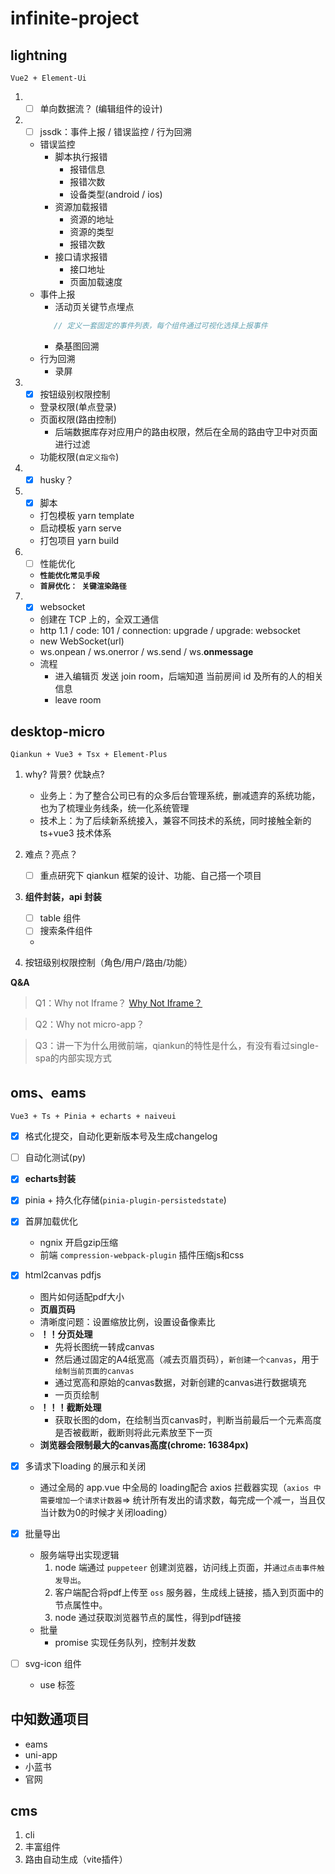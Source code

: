 # infinite-project

## lightning

`Vue2 + Element-Ui`

1. - [ ] 单向数据流？ (编辑组件的设计)

2. - [ ] jssdk：事件上报 / 错误监控 / 行为回溯

	- 错误监控
		- 脚本执行报错
			- 报错信息
			- 报错次数
			- 设备类型(android / ios)
		- 资源加载报错
			- 资源的地址
			- 资源的类型
			- 报错次数
		- 接口请求报错
			- 接口地址
			- 页面加载速度
   - 事件上报
     - 活动页关键节点埋点
      ```js
         // 定义一套固定的事件列表，每个组件通过可视化选择上报事件
      ```
     - 桑基图回溯
   - 行为回溯
     - 录屏

3. - [x] 按钮级别权限控制
   - 登录权限(单点登录)
   - 页面权限(路由控制)
      - 后端数据库存对应用户的路由权限，然后在全局的路由守卫中对页面进行过滤
   - 功能权限(`自定义指令`)

4. - [x] husky？

5. - [x] 脚本
   - 打包模板 yarn template
   - 启动模板 yarn serve
   - 打包项目 yarn build

6. - [ ] 性能优化
   - **`性能优化常见手段`**
   - **`首屏优化： 关键渲染路径`**

7. - [x] websocket
   - 创建在 TCP 上的，全双工通信
   - http 1.1 / code: 101 / connection: upgrade / upgrade: websocket
   - new WebSocket(url)
   - ws.onpean / ws.onerror / ws.send / ws.**onmessage**
   - 流程
     - 进入编辑页 发送 join room，后端知道 当前房间 id 及所有的人的相关信息
     - leave room




## desktop-micro

`Qiankun + Vue3 + Tsx + Element-Plus`

1. why? 背景? 优缺点?
   - 业务上：为了整合公司已有的众多后台管理系统，删减遗弃的系统功能，也为了梳理业务线条，统一化系统管理
   - 技术上：为了后续新系统接入，兼容不同技术的系统，同时接触全新的 ts+vue3 技术体系


2. 难点？亮点？
   - [ ] 重点研究下 qiankun 框架的设计、功能、自己搭一个项目

3. **组件封装，api 封装**
   - [ ] table 组件
   - [ ] 搜索条件组件
   - 
4. 按钮级别权限控制（角色/用户/路由/功能）


**Q&A**
> Q1：Why not Iframe？
   [Why Not Iframe？](https://www.yuque.com/kuitos/gky7yw/gesexv)

> Q2：Why not micro-app？

> Q3：讲一下为什么用微前端，qiankun的特性是什么，有没有看过single-spa的内部实现方式




## oms、eams

`Vue3 + Ts + Pinia + echarts + naiveui`

- [x] 格式化提交，自动化更新版本号及生成changelog
- [ ] 自动化测试(py)
- [x] **echarts封装**
- [x] pinia + 持久化存储(`pinia-plugin-persistedstate`)
- [x] 首屏加载优化
   - ngnix 开启gzip压缩
   - 前端 `compression-webpack-plugin` 插件压缩js和css
- [x] html2canvas pdfjs
   - 图片如何适配pdf大小
   - **页眉页码**
   - 清晰度问题：设置缩放比例，设置设备像素比
   - **！！分页处理**
      - 先将长图统一转成canvas
      - 然后通过固定的A4纸宽高（减去页眉页码），`新创建一个canvas`，用于`绘制当前页面的canvas`
      - 通过宽高和原始的canvas数据，对新创建的canvas进行数据填充
      - 一页页绘制
   - **！！！截断处理**
      - 获取长图的dom，在绘制当页canvas时，判断当前最后一个元素高度是否被截断，截断则将此元素放至下一页
   - **浏览器会限制最大的canvas高度(chrome: 16384px)** 
- [x] 多请求下loading 的展示和关闭
   - 通过全局的 app.vue 中全局的 loading配合 axios 拦截器实现（`axios 中需要增加一个请求计数器`=> 统计所有发出的请求数，每完成一个减一，当且仅当计数为0的时候才关闭loading） 

- [x] 批量导出
   - 服务端导出实现逻辑
      1. node 端通过 `puppeteer` 创建浏览器，访问线上页面，并`通过点击事件触发导出`。
      2. 客户端配合将pdf上传至 `oss` 服务器，生成线上链接，插入到页面中的节点属性中。
      3. node 通过获取浏览器节点的属性，得到pdf链接
   - 批量
      - promise 实现任务队列，控制并发数

- [ ] svg-icon 组件
   - use 标签

## 中知数通项目
   - eams
   - uni-app
   - 小蓝书
   - 官网

## cms
1. cli
2. 丰富组件
3. 路由自动生成（vite插件）
